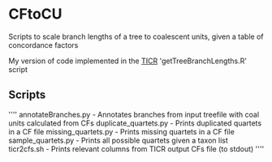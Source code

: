 # CFtoCU
Scripts to scale branch lengths of a tree to coalescent units, given a table of concordance factors

My version of code implemented in the [TICR](https://github.com/nstenz/TICR) 'getTreeBranchLengths.R' script



## Scripts

''''
annotateBranches.py   - Annotates branches from input treefile with coal units calculated from CFs
duplicate_quartets.py - Prints duplicated quartets in a CF file
missing_quartets.py   - Prints missing quartets in a CF file
sample_quartets.py    - Prints all possible quartets given a taxon list
ticr2cfs.sh           - Prints relevant columns from TICR output CFs file (to stdout)
''''
